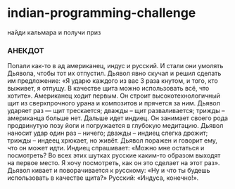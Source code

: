 # indian-programming-challenge
найди кальмара и получи приз








### АНЕКДОТ
Попали как-то в ад американец, индус и русский. И стали они умолять Дьявола, чтобы тот их отпустил. Дьявол явно скучал и решил сделать им предложение: «Я ударю каждого из вас 3 раза кнутом, и того, кто выживет, я отпущу. В качестве щита можно использовать всё, что хотите». Американец ходит первым. Он строит высокотехнологичный щит из сверхпрочного урана и композитов и прячется за ним. Дьявол ударяет раз — щит трескается; дважды – щит разваливается; трижды – американца больше нет. Дальше идет индиец. Он занимает своего рода продвинутую позу йоги и погружается в глубокую медитацию. Дьявол наносит удар один раз – ничего; дважды – индиец слегка дрожит; трижды – индеец хрюкает, но живёт. Дьявол поражен и говорит ему, что он может идти. Индиец спрашивает: «Можно мне остаться и посмотреть? Во всех этих шутках русские каким-то образом выходят на первое место. Я хочу посмотреть, как он это сделает на этот раз». Дьявол кивает и поворачивается к русскому: «Ну и что ты будешь использовать в качестве щита?» Русский: «Индуса, конечно!».

